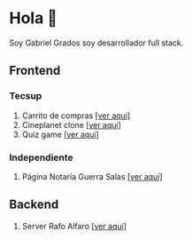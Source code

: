 
# Hola 👋

Soy Gabriel Grados soy desarrollador full stack.

## Frontend

### Tecsup

1. Carrito de compras [[ver aquí]](https://github.com/lggradosm/reto-4-grupo-6)
2. Cineplanet clone [[ver aquí]](https://github.com/lggradosm/reto-3-grupo-6)
3. Quiz game  [[ver aquí]](https://github.com/lggradosm/reto-2-grupo-6)
 
### Independiente

1. Página Notaría Guerra Salas [[ver aquí]](https://github.com/lggradosm/guerra-salas-app)

## Backend

1. Server Rafo Alfaro [[ver aquí]](https://github.com/lggradosm/rafoalfaro-server)
